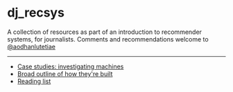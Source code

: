 # dj_recsys

A collection of resources as part of an introduction to recommender systems, for journalists. Comments and recommendations welcome to [@aodhanlutetiae](https://twitter.com/aodhanlutetiae/)

---

- [Case studies: investigating machines](https://aodhanlutetiae.github.io/dj_recsys/casestudies)
- [Broad outline of how they're built](https://aodhanlutetiae.github.io/dj_recsys/building)
- [Reading list](https://aodhanlutetiae.github.io/dj_recsys/reading)

<!-- - [Lecture slides](https://drive.google.com/file/d/1LvFqGyeQpFPlrm3SVYwOsoIdKS9zr6-W/view?usp=sharing)
- [Live class slides](https://drive.google.com/file/d/1xpccbMBlDfFqqlXmK4wa6m1tw57Am-8H/view?usp=sharing) -->

